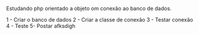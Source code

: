 Estudando php orientado a objeto om conexão ao banco de dados.

1 - Criar o banco de dados
2 - Criar a classe de conexão
3 - Testar conexão
4 - Teste
5- Postar
afksdigh
